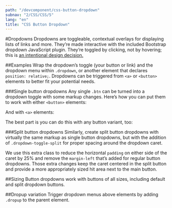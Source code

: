 ```yaml
---
path: "/devcomponent/css-button-dropdown"
subnav: "2/CSS/CSS/5"
lang: "en"
title: "CSS Button Dropdown"
---
```


#Dropdowns
Dropdowns are toggleable, contextual overlays for displaying lists of links and more. They’re made interactive with the included Bootstrap dropdown JavaScript plugin. They’re toggled by clicking, not by hovering; this is [an intentional design decision.](http://markdotto.com/2012/02/27/bootstrap-explained-dropdowns/)

##Examples
Wrap the dropdown’s toggle (your button or link) and the dropdown menu within `.dropdown`, or another element that declares `position: relative;`. Dropdowns can be triggered from `<a>` or `<button>` elements to better fit your potential needs.

###Single button dropdowns
Any single `.btn` can be turned into a dropdown toggle with some markup changes. Here’s how you can put them to work with either `<button>` elements:
<htmlbuttondropdownexample1></htmlbuttondropdownexample1>

And with `<a>` elements:
<htmlbuttondropdownexample2></htmlbuttondropdownexample2>

The best part is you can do this with any button variant, too:
<htmlbuttondropdownexample3></htmlbuttondropdownexample3>

###Split button dropdowns
Similarly, create split button dropdowns with virtually the same markup as single button dropdowns, but with the addition of `.dropdown-toggle-split` for proper spacing around the dropdown caret.

We use this extra class to reduce the horizontal `padding` on either side of the caret by 25% and remove the `margin-left` that’s added for regular button dropdowns. Those extra changes keep the caret centered in the split button and provide a more appropriately sized hit area next to the main button.
<htmlbuttondropdownexample4></htmlbuttondropdownexample4>

##Sizing
Button dropdowns work with buttons of all sizes, including default and split dropdown buttons.
<htmlbuttondropdownexample5></htmlbuttondropdownexample5>

##Dropup variation
Trigger dropdown menus above elements by adding `.dropup` to the parent element.
<htmlbuttondropdownexample6></htmlbuttondropdownexample6>
